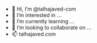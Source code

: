 - 👋 Hi, I’m @talhajaved-com
- 👀 I’m interested in ...
- 🌱 I’m currently learning ...
- 💞️ I’m looking to collaborate on ...
- 📫 talhajaved.com

<!---
talhajaved-com/talhajaved-com is a ✨ special ✨ repository because its `README.md` (this file) appears on your GitHub profile.
You can click the Preview link to take a look at your changes.
--->
